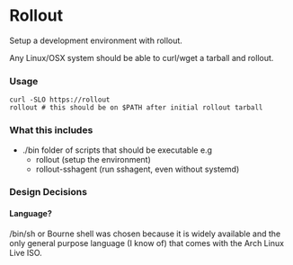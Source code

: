 # Rollout

Setup a development environment with rollout.

Any Linux/OSX system should be able to curl/wget a tarball and rollout.

### Usage

`curl -SLO https://rollout`  
`rollout # this should be on $PATH after initial rollout tarball`

### What this includes

- ./bin folder of scripts that should be executable e.g
  - rollout (setup the environment)
  - rollout-sshagent (run sshagent, even without systemd)

### Design Decisions

#### Language?

/bin/sh or Bourne shell was chosen because it is widely available and the only general purpose language (I know of) that comes with the Arch Linux Live ISO.
